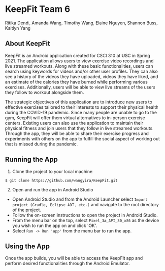 # KeepFit Team 6
Ritika Dendi, Amanda Wang, Timothy Wang, Elaine Nguyen, Shannon Buss, Kaitlyn Yang


## About KeepFit
KeepFit is an Android application created for CSCI 310 at USC in Spring 2021. The application allows users to view exercise video recordings and live streamed workouts. Along with these basic functionalities, users can search using keywords for videos and/or other user profiles. They can also see a history of the videos they have uploaded, videos they have liked, and an estimate of the calories they have burned while performing various exercises. Additionally, users will be able to view live streams of the users they follow to workout alongside them.

The strategic objectives of this application are to introduce new users to effective exercises tailored to their interests to support their physical health during the COVID-19 pandemic. Since many people are unable to go to the gym, KeepFit will offer them virtual alternatives to in-person exercise centers.  Existing users can also use the application to maintain their physical fitness and join users that they follow in live streamed workouts. Through the app, they will be able to share their exercise progress and experiments with others on the app to fulfill the social aspect of working out that is missed during the pandemic.

## Running the App

1. Clone the project to your local machine:

```
$ git clone https://github.com/wangyira/KeepFit.git
```
2. Open and run the app in Android Studio
* Open Android Studio and from the Android Launcher select `Import project (Gradle, Eclipse ADT, etc.)` and navigate to the root directory of the project.
* Follow the on-screen instructions to open the project in Android Studio.
* From the menu bar on the top, select `Pixel_3a_API_30_x86` as the device you wish to run the app on and click 'OK'.
* Select `Run -> Run 'app'` from the menu bar to run the app.

## Using the App
Once the app builds, you will be able to access the KeepFit app and perform desired functionalities through the Android Emulator.
